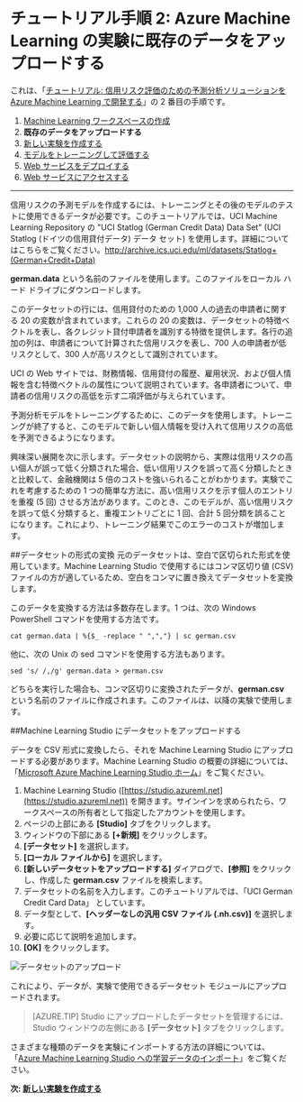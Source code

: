 <properties
	pageTitle="手順 2: Machine Learning の実験にデータをアップロードする | Microsoft Azure"
	description="予測ソリューションの開発に関するチュートリアルの中の、保存されているパブリック データを Azure Machine Learning Studio にアップロードするステップの 2 番目の手順です。"
	services="machine-learning"
	documentationCenter=""
	authors="garyericson"
	manager="jhubbard"
	editor="cgronlun"/>

<tags
	ms.service="machine-learning"
	ms.workload="tbd"
	ms.tgt_pltfrm="na"
	ms.devlang="na"
	ms.topic="article"
	ms.date="09/16/2016" 
	ms.author="garye"/>


# チュートリアル手順 2: Azure Machine Learning の実験に既存のデータをアップロードする

これは、「[チュートリアル: 信用リスク評価のための予測分析ソリューションを Azure Machine Learning で開発する](machine-learning-walkthrough-develop-predictive-solution.md)」の 2 番目の手順です。


1.	[Machine Learning ワークスペースの作成](machine-learning-walkthrough-1-create-ml-workspace.md)
2.	**既存のデータをアップロードする**
3.	[新しい実験を作成する](machine-learning-walkthrough-3-create-new-experiment.md)
4.	[モデルをトレーニングして評価する](machine-learning-walkthrough-4-train-and-evaluate-models.md)
5.	[Web サービスをデプロイする](machine-learning-walkthrough-5-publish-web-service.md)
6.	[Web サービスにアクセスする](machine-learning-walkthrough-6-access-web-service.md)

----------

信用リスクの予測モデルを作成するには、トレーニングとその後のモデルのテストに使用できるデータが必要です。このチュートリアルでは、UCI Machine Learning Repository の "UCI Statlog (German Credit Data) Data Set" (UCI Statlog (ドイツの信用貸付データ) データ セット) を使用します。詳細についてはこちらをご覧ください。<a href="http://archive.ics.uci.edu/ml/datasets/Statlog+(German+Credit+Data)">http://archive.ics.uci.edu/ml/datasets/Statlog+(German+Credit+Data)</a>

**german.data** という名前のファイルを使用します。このファイルをローカル ハード ドライブにダウンロードします。

このデータセットの行には、信用貸付のための 1,000 人の過去の申請者に関する 20 の変数が含まれています。これらの 20 の変数は、データセットの特徴ベクトルを表し、各クレジット貸付申請者を識別する特徴を提供します。各行の追加の列は、申請者について計算された信用リスクを表し、700 人の申請者が低リスクとして、300 人が高リスクとして識別されています。

UCI の Web サイトでは、財務情報、信用貸付の履歴、雇用状況、および個人情報を含む特徴ベクトルの属性について説明されています。各申請者について、申請者の信用リスクの高低を示す二項評価が与えられています。

予測分析モデルをトレーニングするために、このデータを使用します。トレーニングが終了すると、このモデルで新しい個人情報を受け入れて信用リスクの高低を予測できるようになります。

興味深い展開を次に示します。データセットの説明から、実際は信用リスクの高い個人が誤って低く分類された場合、低い信用リスクを誤って高く分類したときと比較して、金融機関は 5 倍のコストを強いられることがわかります。実験でこれを考慮するための 1 つの簡単な方法に、高い信用リスクを示す個人のエントリを重複 (5 回) させる方法があります。このとき、このモデルが、高い信用リスクを誤って低く分類すると、重複エントリごとに 1 回、合計 5 回分類を誤ることになります。これにより、トレーニング結果でこのエラーのコストが増加します。

##データセットの形式の変換
元のデータセットは、空白で区切られた形式を使用しています。Machine Learning Studio で使用するにはコンマ区切り値 (CSV) ファイルの方が適しているため、空白をコンマに置き換えてデータセットを変換します。

このデータを変換する方法は多数存在します。1 つは、次の Windows PowerShell コマンドを使用する方法です。

	cat german.data | %{$_ -replace " ",","} | sc german.csv  

他に、次の Unix の sed コマンドを使用する方法もあります。

	sed 's/ /,/g' german.data > german.csv  

どちらを実行した場合も、コンマ区切りに変換されたデータが、**german.csv** という名前のファイルに作成されます。このファイルは、以降の実験で使用します。

##Machine Learning Studio にデータセットをアップロードする

データを CSV 形式に変換したら、それを Machine Learning Studio にアップロードする必要があります。Machine Learning Studio の概要の詳細については、「[Microsoft Azure Machine Learning Studio ホーム](https://studio.azureml.net/)」をご覧ください。

1.	Machine Learning Studio ([https://studio.azureml.net](https://studio.azureml.net)) を開きます。サインインを求められたら、ワークスペースの所有者として指定したアカウントを使用します。
1.  ページの上部にある **[Studio]** タブをクリックします。
1.	ウィンドウの下部にある **[+新規]** をクリックします。
1.	**[データセット]** を選択します。
1.	**[ローカル ファイルから]** を選択します。
1.	**[新しいデータセットをアップロードする]** ダイアログで、**[参照]** をクリックし、作成した **german.csv** ファイルを検索します。
1.	データセットの名前を入力します。このチュートリアルでは、「UCI German Credit Card Data」 としています。
1.	データ型として、**[ヘッダーなしの汎用 CSV ファイル (.nh.csv)]** を選択します。
1.	必要に応じて説明を追加します。
1.	**[OK]** をクリックします。

![データセットのアップロード][1]


これにより、データが、実験で使用できるデータセット モジュールにアップロードされます。

> [AZURE.TIP] Studio にアップロードしたデータセットを管理するには、Studio ウィンドウの左側にある **[データセット]** タブをクリックします。

さまざまな種類のデータを実験にインポートする方法の詳細については、「[Azure Machine Learning Studio への学習データのインポート](machine-learning-data-science-import-data.md)」をご覧ください。

**次: [新しい実験を作成する](machine-learning-walkthrough-3-create-new-experiment.md)**

[1]: ./media/machine-learning-walkthrough-2-upload-data/upload1.png

<!---HONumber=AcomDC_0921_2016-->